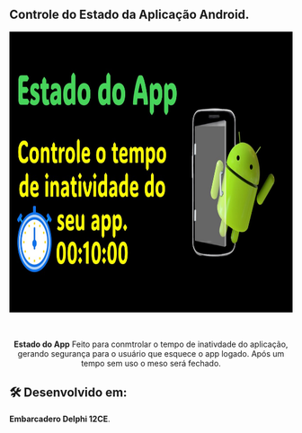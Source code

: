 ##  Controle do Estado da Aplicação Android.

  <a href="https://github.com/leandrox364/estadoapp/blob/main/EstadodoApp.jpg">
    <img alt="Estado do App" height="500" src="https://github.com/leandrox364/estadoapp/blob/main/EstadodoApp.jpg">
  </a>  
</p><br>
<p align="center">
  <b>Estado do App</b> Feito para conmtrolar o tempo de inativdade do aplicação, gerando segurança para o usuário que esquece o app logado.
  Após um tempo sem uso o meso será fechado.
  

## 🛠️ Desenvolvido em:

**Embarcadero Delphi 12CE**.




